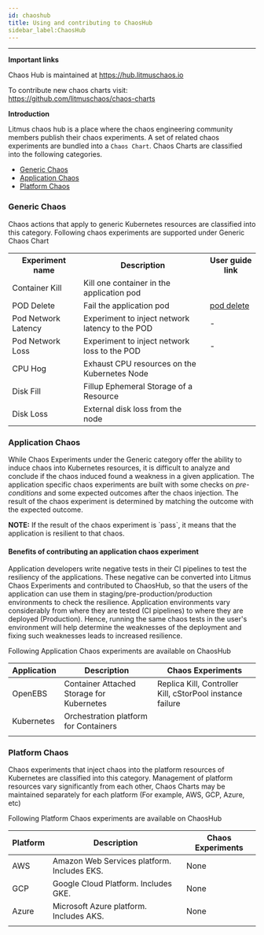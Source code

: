 ```yaml
---
id: chaoshub 
title: Using and contributing to ChaosHub
sidebar_label:ChaosHub 
---
```

------


**Important links**

Chaos Hub is maintained at https://hub.litmuschaos.io

To contribute new chaos charts visit: https://github.com/litmuschaos/chaos-charts

**Introduction**

Litmus chaos hub is a place where the chaos engineering community members publish their chaos experiments. A set of related chaos experiments are bundled into a `Chaos Chart`. Chaos Charts are classified into the following categories.

- [Generic Chaos](#generic-chaos)
- [Application Chaos](#application-chaos)
- [Platform Chaos](#platform-chaos)



### Generic Chaos 

Chaos actions that apply to generic Kubernetes resources are classified into this category. Following chaos experiments are supported under Generic Chaos Chart

<table>
<tr>
<th>Experiment name</th>
<th>Description</th>
<th> User guide link </th>
</tr>
<tr>
<td>Container Kill</td>
<td>Kill one container in the application pod</td>
<td></td>
</tr>
<tr>
<td>POD Delete</td>
<td>Fail the application pod</td>
<td><a href="https://docs.litmuschaos.io/docs/pod-delete">pod delete</a></td>
</tr>
<tr>
<td>Pod Network Latency</td>
<td>Experiment to inject network latency to the POD</td>
<td>-</td>
</tr>
<tr>
<td>Pod Network Loss</td>
<td>Experiment to inject network loss to the POD</td>
<td>-</td>
</tr>
<tr>
<td>CPU Hog</td>
<td>Exhaust CPU resources on the Kubernetes Node</td>
<td></td>
</tr>
<tr>
<td>Disk Fill</td>
<td>Fillup Ephemeral Storage of a Resource</td>
<td></td>
</tr>
<td>Disk Loss</td>
<td>External disk loss from the node</td>
<td></td>
</tr>
</table>

### Application Chaos

While Chaos Experiments under the Generic category offer the ability to induce chaos into Kubernetes resources, it is difficult to analyze and conclude if the chaos induced found a weakness in a given application. The application specific chaos experiments are built with some checks on *pre-conditions* and some expected outcomes after the chaos injection. The result of the chaos experiment is determined by matching the outcome with the expected outcome. 

<div class="danger">
<strong>NOTE:</strong> If the result of the chaos experiment is `pass`, it means that the application is resilient to that chaos.
</div>


#### Benefits of contributing an application chaos experiment

Application developers write negative tests in their CI pipelines to test the resiliency of the applications. These negative can be converted into Litmus Chaos Experiments and contributed to ChaosHub, so that the users of the application can use them in staging/pre-production/production environments to check the resilience. Application environments vary considerably from where they are tested (CI pipelines) to where they are deployed (Production). Hence, running the same chaos tests in the user's environment will help determine the weaknesses of the deployment and fixing such weaknesses leads to increased resilience. 



Following Application Chaos experiments are available on ChaosHub



| Application | Description                               | Chaos Experiments                                         |
| ----------- | ----------------------------------------- | --------------------------------------------------------- |
| OpenEBS     | Container Attached Storage for Kubernetes | Replica Kill, Controller Kill, cStorPool instance failure |
| Kubernetes  | Orchestration platform for Containers     |                                                           |
|             |                                           |                                                           |

### Platform Chaos

Chaos experiments that inject chaos into the platform resources of Kubernetes are classified into this category. Management of platform resources vary significantly from each other, Chaos Charts may be maintained separately for each platform (For example, AWS, GCP, Azure, etc)

Following Platform Chaos experiments are available on ChaosHub



| Platform | Description                                 | Chaos Experiments |
| -------- | ------------------------------------------- | ----------------- |
| AWS      | Amazon Web Services platform. Includes EKS. | None              |
| GCP      | Google Cloud Platform. Includes GKE.        | None              |
| Azure    | Microsoft Azure platform. Includes AKS.     | None              |
|          |                                             |                   |


<!-- Global site tag (gtag.js) - Google Analytics -->

<script async src="https://www.googletagmanager.com/gtag/js?id=UA-92076314-12"></script>
<script>
  window.dataLayer = window.dataLayer || [];
  function gtag(){dataLayer.push(arguments);}
  gtag('js', new Date());

  gtag('config', 'UA-92076314-12');
</script>
